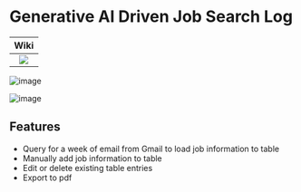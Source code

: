 # Generative AI Driven Job Search Log

|  Wiki | 
|:-----:|
|[<img src="https://eecs441.eecs.umich.edu/img/admin/wiki.png">][wiki_page]|

[wiki_page]: https://github.com/kyuhyunp/LangChainJob/wiki


![image](https://github.com/kyuhyunp/LangChainJob/assets/70357536/eb052d77-5433-445e-8563-c20b6ef75aca)

![image](https://github.com/kyuhyunp/LangChainJob/assets/70357536/650bdc17-92ae-4048-8fa4-1be702c40bb1)


## Features
- Query for a week of email from Gmail to load job information to table
- Manually add job information to table
- Edit or delete existing table entries
- Export to pdf
